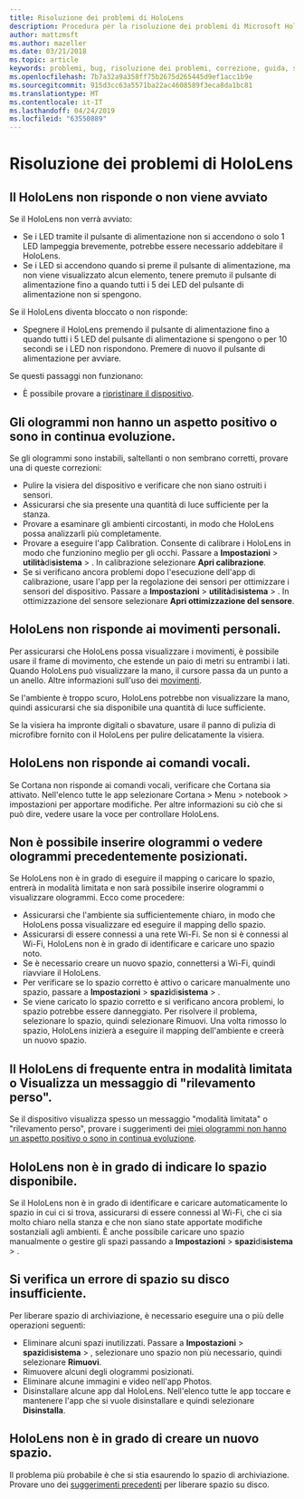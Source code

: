 ```yaml
---
title: Risoluzione dei problemi di HoloLens
description: Procedura per la risoluzione dei problemi di Microsoft HoloLens.
author: mattzmsft
ms.author: mazeller
ms.date: 03/21/2018
ms.topic: article
keywords: problemi, bug, risoluzione dei problemi, correzione, guida, supporto tecnico, HoloLens
ms.openlocfilehash: 7b7a32a9a358ff75b2675d265445d9ef1acc1b9e
ms.sourcegitcommit: 915d3cc63a5571ba22ac4608589f3eca8da1bc81
ms.translationtype: MT
ms.contentlocale: it-IT
ms.lasthandoff: 04/24/2019
ms.locfileid: "63550889"
---
```

# <a name="hololens-troubleshooting"></a>Risoluzione dei problemi di HoloLens

## <a name="my-hololens-is-unresponsive-or-wont-boot"></a>Il HoloLens non risponde o non viene avviato

Se il HoloLens non verrà avviato:
* Se i LED tramite il pulsante di alimentazione non si accendono o solo 1 LED lampeggia brevemente, potrebbe essere necessario addebitare il HoloLens.
* Se i LED si accendono quando si preme il pulsante di alimentazione, ma non viene visualizzato alcun elemento, tenere premuto il pulsante di alimentazione fino a quando tutti i 5 dei LED del pulsante di alimentazione non si spengono.

Se il HoloLens diventa bloccato o non risponde:
* Spegnere il HoloLens premendo il pulsante di alimentazione fino a quando tutti i 5 LED del pulsante di alimentazione si spengono o per 10 secondi se i LED non rispondono. Premere di nuovo il pulsante di alimentazione per avviare.

Se questi passaggi non funzionano:
* È possibile provare a [ripristinare il dispositivo](reset-or-recover-your-hololens.md).

## <a name="holograms-dont-look-good-or-are-moving-around"></a>Gli ologrammi non hanno un aspetto positivo o sono in continua evoluzione.

Se gli ologrammi sono instabili, saltellanti o non sembrano corretti, provare una di queste correzioni:
* Pulire la visiera del dispositivo e verificare che non siano ostruiti i sensori.
* Assicurarsi che sia presente una quantità di luce sufficiente per la stanza.
* Provare a esaminare gli ambienti circostanti, in modo che HoloLens possa analizzarli più completamente.
* Provare a eseguire l'app Calibration. Consente di calibrare i HoloLens in modo che funzionino meglio per gli occhi. Passare a **Impostazioni** > **utilità**di**sistema** > . In calibrazione selezionare **Apri calibrazione**.
* Se si verificano ancora problemi dopo l'esecuzione dell'app di calibrazione, usare l'app per la regolazione dei sensori per ottimizzare i sensori del dispositivo. Passare a **Impostazioni** > **utilità**di**sistema** > . In ottimizzazione del sensore selezionare **Apri ottimizzazione del sensore**.

## <a name="hololens-doesnt-respond-to-my-gestures"></a>HoloLens non risponde ai movimenti personali.

Per assicurarsi che HoloLens possa visualizzare i movimenti, è possibile usare il frame di movimento, che estende un paio di metri su entrambi i lati. Quando HoloLens può visualizzare la mano, il cursore passa da un punto a un anello. Altre informazioni sull'uso dei [movimenti](gestures.md).

Se l'ambiente è troppo scuro, HoloLens potrebbe non visualizzare la mano, quindi assicurarsi che sia disponibile una quantità di luce sufficiente.

Se la visiera ha impronte digitali o sbavature, usare il panno di pulizia di microfibre fornito con il HoloLens per pulire delicatamente la visiera.

## <a name="hololens-doesnt-respond-to-my-voice-commands"></a>HoloLens non risponde ai comandi vocali.

Se Cortana non risponde ai comandi vocali, verificare che Cortana sia attivato. Nell'elenco tutte le app selezionare Cortana > Menu > notebook > impostazioni per apportare modifiche. Per altre informazioni su ciò che si può dire, vedere usare la voce per controllare HoloLens.

## <a name="i-cant-place-holograms-or-see-holograms-i-previously-placed"></a>Non è possibile inserire ologrammi o vedere ologrammi precedentemente posizionati.

Se HoloLens non è in grado di eseguire il mapping o caricare lo spazio, entrerà in modalità limitata e non sarà possibile inserire ologrammi o visualizzare ologrammi. Ecco come procedere:
* Assicurarsi che l'ambiente sia sufficientemente chiaro, in modo che HoloLens possa visualizzare ed eseguire il mapping dello spazio.
* Assicurarsi di essere connessi a una rete Wi-Fi. Se non si è connessi al Wi-Fi, HoloLens non è in grado di identificare e caricare uno spazio noto.
* Se è necessario creare un nuovo spazio, connettersi a Wi-Fi, quindi riavviare il HoloLens.
* Per verificare se lo spazio corretto è attivo o caricare manualmente uno spazio, passare a **Impostazioni** > **spazi**di**sistema** > .
* Se viene caricato lo spazio corretto e si verificano ancora problemi, lo spazio potrebbe essere danneggiato. Per risolvere il problema, selezionare lo spazio, quindi selezionare Rimuovi. Una volta rimosso lo spazio, HoloLens inizierà a eseguire il mapping dell'ambiente e creerà un nuovo spazio.

## <a name="my-hololens-frequently-enters-limited-mode-or-shows-a-tracking-lost-message"></a>Il HoloLens di frequente entra in modalità limitata o Visualizza un messaggio di "rilevamento perso".

Se il dispositivo visualizza spesso un messaggio "modalità limitata" o "rilevamento perso", provare i suggerimenti dei [miei ologrammi non hanno un aspetto positivo o sono in continua evoluzione](#holograms-dont-look-good-or-are-moving-around).

## <a name="my-hololens-cant-tell-what-space-im-in"></a>HoloLens non è in grado di indicare lo spazio disponibile.

Se il HoloLens non è in grado di identificare e caricare automaticamente lo spazio in cui ci si trova, assicurarsi di essere connessi al Wi-Fi, che ci sia molto chiaro nella stanza e che non siano state apportate modifiche sostanziali agli ambienti. È anche possibile caricare uno spazio manualmente o gestire gli spazi passando a **Impostazioni** > **spazi**di**sistema** > .

## <a name="im-getting-a-low-disk-space-error"></a>Si verifica un errore di spazio su disco insufficiente.

Per liberare spazio di archiviazione, è necessario eseguire una o più delle operazioni seguenti:
* Eliminare alcuni spazi inutilizzati. Passare a **Impostazioni** > **spazi**di**sistema** > , selezionare uno spazio non più necessario, quindi selezionare **Rimuovi**.
* Rimuovere alcuni degli ologrammi posizionati.
* Eliminare alcune immagini e video nell'app Photos.
* Disinstallare alcune app dal HoloLens. Nell'elenco tutte le app toccare e mantenere l'app che si vuole disinstallare e quindi selezionare **Disinstalla**.

## <a name="my-hololens-cant-create-a-new-space"></a>HoloLens non è in grado di creare un nuovo spazio.

Il problema più probabile è che si stia esaurendo lo spazio di archiviazione. Provare uno dei [suggerimenti precedenti](#im-getting-a-low-disk-space-error) per liberare spazio su disco.
